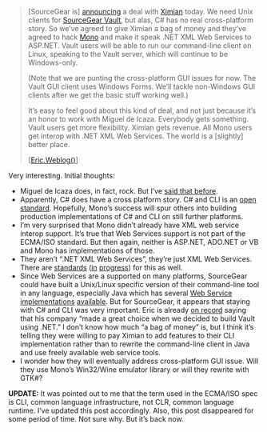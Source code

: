 > [SourceGear is]
> [announcing](http://www.ximian.com/about_us/press_center/press_releases/index.html?pr=sourcegear)
> a deal with [Ximian](http://www.ximian.com/) today. We need Unix
> clients for [SourceGear Vault](http://www.sourcegear.com/vault/), but
> alas, C\# has no real cross-platform story. So we’ve agreed to give
> Ximian a bag of money and they’ve agreed to hack
> [Mono](http://www.go-mono.com/) and make it speak .NET XML Web
> Services to ASP.NET. Vault users will be able to run our command-line
> client on Linux, speaking to the Vault server, which will continue to
> be Windows-only.
>
> (Note that we are punting the cross-platform GUI issues for now. The
> Vault GUI client uses Windows Forms. We’ll tackle non-Windows GUI
> clients after we get the basic stuff working well.)
>
> It’s easy to feel good about this kind of deal, and not just because
> it’s an honor to work with Miguel de Icaza. Everybody gets something.
> Vault users get more flexibility. Ximian gets revenue. All Mono users
> get interop with .NET XML Web Services. The world is a [slightly]
> better place.
>
> [[Eric.Weblog()](http://software.ericsink.com/20030611.html#10102)]

Very interesting. Initial thoughts:

-   Miguel de Icaza does, in fact, rock. But I’ve [said that
    before](http://devhawk.net/2003/01/30/dinner-weblogs-code/).
-   Apparently, C\# does have a cross platform story. C\# and CLI is an
    [open standard](http://msdn.microsoft.com/net/ecma/). Hopefully,
    Mono’s success will spur others into building production
    implementations of C\# and CLI on still further platforms.
-   I’m very surprised that Mono didn’t already have XML web service
    interop support. It’s true that Web Services support is not part of
    the ECMA/ISO standard. But then again, neither is ASP.NET, ADO.NET
    or VB and Mono has implementations of those.
-   They aren’t “.NET XML Web Services”, they’re just XML Web Services.
    There are
    [standards](http://www.ws-i.org/Profiles/Basic/2003-05/BasicProfile-1.0-WGAD.htm)
    ([in](http://www.w3.org/TR/wsdl12/) [progress](http://www.w3.org/TR/soap12-part0/))
    for this as well.
-   Since Web Services are a supported on many platforms, SourceGear
    could have built a Unix/Linux specific version of their command-line
    tool in any language, especially Java which has several [Web
    Service](http://www.themindelectric.com/glue/index.html) 
    [implementations](http://ws.apache.org/axis/)
    [available](http://java.sun.com/xml/downloads/javaxmlpack.html).
    But for SourceGear, it appears that staying with C\# and CLI was
    very important. Eric is already [on
    record](http://software.ericsink.com/Abstraction_Pile.html) saying
    that his company “made a great choice when we decided to build Vault
    using .NET.” I don’t know how much “a bag of money” is, but I think
    it’s telling they were willing to pay Ximian to add features to
    their CLI implementation rather than to rewrite the command-line
    client in Java and use freely available web service tools.
-   I wonder how they will eventually address cross-platform GUI issue.
    Will they use Mono’s Win32/Wine emulator library or will they
    rewrite with GTK\#?

**UPDATE:** It was pointed out to me that the term used in the ECMA/ISO
spec is CLI, common language infrastructure, not CLR, common language
runtime. I’ve updated this post accordingly. Also, this post disappeared
for some period of time. Not sure why. But it’s back now.
